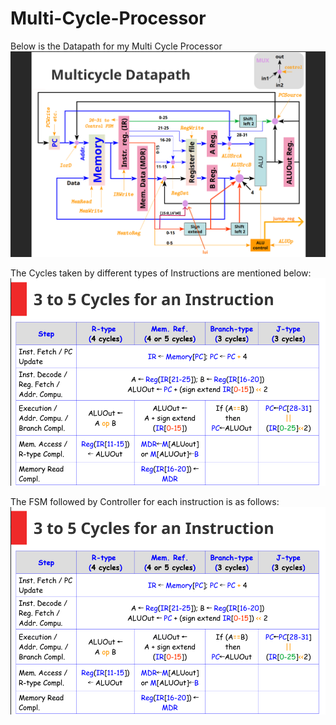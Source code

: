 ﻿# Multi-Cycle-Processor
Below is the Datapath for my Multi Cycle Processor
![alt text](https://github.com/nikhilgurjar02/Multi-Cycle-Processor/blob/main/MultiMips_Edited.png?raw=true)

The Cycles taken by different types of Instructions are mentioned below:
![alt text](https://github.com/nikhilgurjar02/Multi-Cycle-Processor/blob/main/datapath_multicycle_processor.png?raw=true)

The FSM followed by Controller for each instruction is as follows:
![alt text](https://github.com/nikhilgurjar02/Multi-Cycle-Processor/blob/main/datapath_multicycle_processor.png?raw=true)
